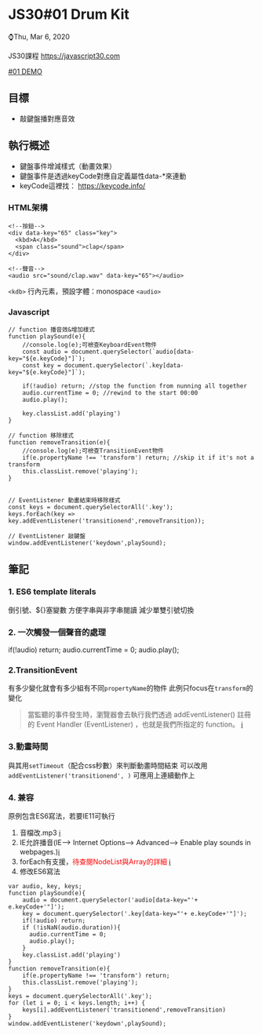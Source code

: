 # JS30#01 Drum Kit
⌚️Thu, Mar 6, 2020 

JS30課程 https://javascript30.com

[#01 DEMO](https://gbuzz45.github.io/gbuzz45-JS30-demo/01_Drum_Kit/01_Drum_Kit.html)

## 目標
- 敲鍵盤播對應音效

## 執行概述
- 鍵盤事件增減樣式（動畫效果）
- 鍵盤事件是透過keyCode對應自定義屬性data-*來連動
- keyCode這裡找： https://keycode.info/

### HTML架構

```htmlmixed=
<!--按鈕-->
<div data-key="65" class="key">
  <kbd>A</kbd>
  <span class="sound">clap</span>
</div>

<!--聲音-->
<audio src="sound/clap.wav" data-key="65"></audio>
```

`<kdb>` 行內元素，預設字體：monospace
`<audio>`


### Javascript
```javascript=
// function 播音效&增加樣式
function playSound(e){
    //console.log(e);可檢查KeyboardEvent物件
    const audio = document.querySelector(`audio[data-key="${e.keyCode}"]`);
    const key = document.querySelector(`.key[data-key="${e.keyCode}"]`);

    if(!audio) return; //stop the function from nunning all together
    audio.currentTime = 0; //rewind to the start 00:00
    audio.play();

    key.classList.add('playing')
}

// function 移除樣式
function removeTransition(e){
    //console.log(e);可檢查TransitionEvent物件
    if(e.propertyName !== 'transform') return; //skip it if it's not a transform
    this.classList.remove('playing');
}


// EventListener 動畫結束時移除樣式
const keys = document.querySelectorAll('.key');
keys.forEach(key => key.addEventListener('transitionend',removeTransition)); 

// EventListener 敲鍵盤
window.addEventListener('keydown',playSound);
```

## 筆記

### 1. ES6 template literals
倒引號、${}塞變數
方便字串與非字串閱讀
減少單雙引號切換

### 2. 一次觸發一個聲音的處理
if(!audio) return;
    audio.currentTime = 0;
    audio.play();

### 2.TransitionEvent
有多少變化就會有多少組有不同`propertyName`的物件
此例只focus在`transform`的變化
> 當監聽的事件發生時，瀏覽器會去執行我們透過 addEventListener() 註冊的 Event Handler (EventListener) ，也就是我們所指定的 function。 [:information_source:](https://ithelp.ithome.com.tw/articles/10192015)

### 3.動畫時間
與其用`setTimeout`（配合css秒數）來判斷動畫時間結束
可以改用`addEventListener('transitionend', )`
可應用上連續動作上

### 4. 兼容
原例包含ES6寫法，若要IE11可執行
1. 音檔改.mp3 [:information_source:](https://stackoverflow.com/a/52457990/11767346)
2. IE允許播音(IE--> Internet Options--> Advanced--> Enable play sounds in webpages.)[:information_source:](https://stackoverflow.com/a/46321806/11767346)
3. forEach有支援，<font color="#f00">待查閱NodeList與Array的詳細</font> [:information_source:](https://developer.mozilla.org/zh-TW/docs/Web/JavaScript/Reference/Global_Objects/Array/forEach)
4. 修改ES6寫法

```javascript=
var audio, key, keys;
function playSound(e){
    audio = document.querySelector('audio[data-key="'+ e.keyCode+'"]');
    key = document.querySelector('.key[data-key="'+ e.keyCode+'"]');
    if(!audio) return;
    if (!isNaN(audio.duration)){ 
      audio.currentTime = 0;
      audio.play();
    }
    key.classList.add('playing')
}
function removeTransition(e){
    if(e.propertyName !== 'transform') return;
    this.classList.remove('playing');
}
keys = document.querySelectorAll('.key');
for (let i = 0; i < keys.length; i++) {
    keys[i].addEventListener('transitionend',removeTransition)
}
window.addEventListener('keydown',playSound);
```
